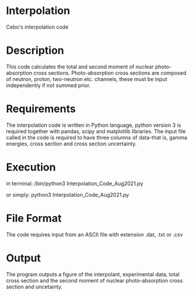 # Interpolation
Cebo's interpolation code

# Description
This code calculates the total and second moment of nuclear photo-absorption cross sections.
Photo-absorption cross sections are composed of neutron, proton, two-neutron etc. channels, these must be input independently if not summed prior.

# Requirements
The interpolation code is written in Python language, python version 3 is required together with pandas, scipy and matplotlib libraries.
The input file called in the code is required to have three columns of data-that is, gamma energies, cross section and cross section uncertainty.

# Execution
in terminal: 
/bin/python3 Interpolation_Code_Aug2021.py
 
or simply:
python3 Interpolation_Code_Aug2021.py

# File Format
The code requires input from an ASCII file with extension .dat, .txt or .csv
 
# Output
The program outputs a figure of the interpolant, experimental data, total cross section and the second moment of nuclear photo-absorption cross section and uncetainty.
